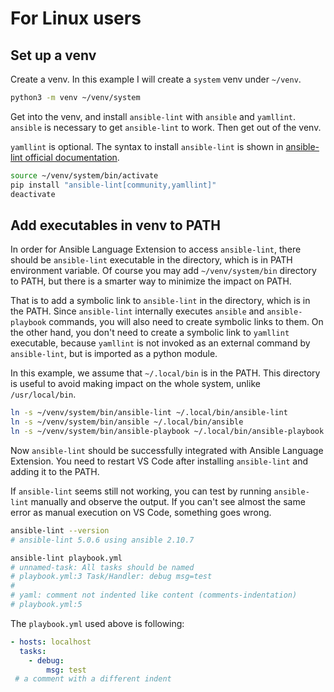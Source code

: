 # For Linux users

## Set up a venv

Create a venv. In this example I will create a `system` venv under `~/venv`.

```sh
python3 -m venv ~/venv/system
```

Get into the venv, and install `ansible-lint` with `ansible` and `yamllint`. `ansible` is necessary to get `ansible-lint` to work. Then get out of the venv.

`yamllint` is optional. The syntax to install `ansible-lint` is shown in [ansible-lint official documentation](https://ansible-lint.readthedocs.io/en/latest/installing.html#using-pip-or-pipx).

```sh
source ~/venv/system/bin/activate
pip install "ansible-lint[community,yamllint]"
deactivate
```

## Add executables in venv to PATH

In order for Ansible Language Extension to access `ansible-lint`, there should be `ansible-lint` executable in the directory, which is in PATH environment variable. Of course you may add `~/venv/system/bin` directory to PATH, but there is a smarter way to minimize the impact on PATH.

That is to add a symbolic link to `ansible-lint` in the directory, which is in the PATH. Since `ansible-lint` internally executes `ansible` and `ansible-playbook` commands, you will also need to create symbolic links to them. On the other hand, you don't need to create a symbolic link to `yamllint` executable, because `yamllint` is not invoked as an external command by `ansible-lint`, but is imported as a python module.

In this example, we assume that `~/.local/bin` is in the PATH. This directory is useful to avoid making impact on the whole system, unlike `/usr/local/bin`.

```sh
ln -s ~/venv/system/bin/ansible-lint ~/.local/bin/ansible-lint
ln -s ~/venv/system/bin/ansible ~/.local/bin/ansible
ln -s ~/venv/system/bin/ansible-playbook ~/.local/bin/ansible-playbook
```

Now `ansible-lint` should be successfully integrated with Ansible Language Extension. You need to restart VS Code after installing `ansible-lint` and adding it to the PATH.

If `ansible-lint` seems still not working, you can test by running `ansible-lint` manually and observe the output. If you can't see almost the same error as manual execution on VS Code, something goes wrong.

```sh
ansible-lint --version
# ansible-lint 5.0.6 using ansible 2.10.7

ansible-lint playbook.yml
# unnamed-task: All tasks should be named
# playbook.yml:3 Task/Handler: debug msg=test
#
# yaml: comment not indented like content (comments-indentation)
# playbook.yml:5
```

The `playbook.yml` used above is following:

```yml
- hosts: localhost
  tasks:
    - debug:
        msg: test
 # a comment with a different indent
```
